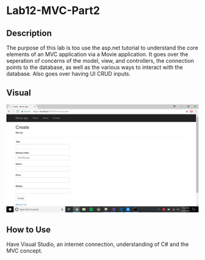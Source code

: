 # Lab12-MVC-Part2

## Description 
The purpose of this lab is too use the asp.net tutorial to understand the core elements of an MVC application via a Movie application. It goes over the seperation of concerns of the model, view, and controllers, the connection points to the database, as well as the various ways to interact with the database. Also goes over having UI CRUD inputs. 

## Visual
![alt text](https://github.com/MinMaxed/Lab12-MVC-Part2/blob/master/Visual.png)

## How to Use
Have Visual Studio, an internet connection, understanding of C# and the MVC concept. 
